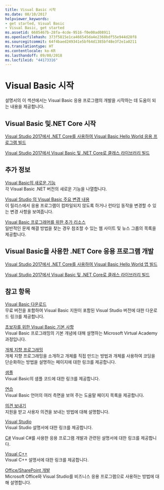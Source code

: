 ```yaml
---
title: Visual Basic 시작
ms.date: 08/10/2017
helpviewer_keywords:
- get started, Visual Basic
- Visual Basic, get started
ms.assetid: 6685467b-28fa-4cde-9516-f0e00ad08911
ms.openlocfilehash: 373f5815e1ca466545da4e2368bdf55e944d28f8
ms.sourcegitcommit: 64f4baed249341e5bf64d1385bf48e3f2e1a0211
ms.translationtype: HT
ms.contentlocale: ko-KR
ms.lasthandoff: 09/08/2018
ms.locfileid: "44173316"
---
```

# <a name="get-started-with-visual-basic"></a>Visual Basic 시작
설명서의 이 섹션에서는 Visual Basic 응용 프로그램의 개발을 시작하는 데 도움이 되는 내용을 제공합니다.  
  
## <a name="get-started-with-visual-basic-and-net-core"></a>Visual Basic 및.NET Core 시작

[Visual Studio 2017에서 .NET Core를 사용하여 Visual Basic Hello World 응용 프로그램 빌드](../../core/tutorials/vb-with-visual-studio.md)

[Visual Studio 2017에서 Visual Basic 및 .NET Core로 클래스 라이브러리 빌드](../../core/tutorials/vb-library-with-visual-studio.md)  

## <a name="additional-information"></a>추가 정보

[Visual Basic의 새로운 기능](whats-new.md)   
각 Visual Basic .NET 버전의 새로운 기능을 나열합니다.

[Visual Studio 의 Visual Basic 주요 변경 내용](breaking-changes-in-visual-studio.md)  
이 릴리스에서 응용 프로그램이 컴파일되지 않도록 하거나 런타임 동작을 변경할 수 있는 변경 사항을 보여줍니다.  
  
[Visual Basic 프로그래머를 위한 추가 리소스](additional-resources.md)  
일반적인 문제 해결 방법을 찾는 경우 참조할 수 있는 웹 사이트 및 뉴스 그룹의 목록을 제공합니다.  

## <a name="develop-net-core-applications-with-visual-basic"></a>Visual Basic을 사용한 .NET Core 응용 프로그램 개발

[Visual Studio 2017에서 .NET Core를 사용하여 Visual Basic Hello World 앱 빌드](../../core/tutorials/vb-with-visual-studio.md) 

[Visual Studio 2017에서 Visual Basic 및 .NET Core로 클래스 라이브러리 빌드](../../core/tutorials/vb-library-with-visual-studio.md) 

## <a name="see-also"></a>참고 항목
 [Visual Basic 다운로드](https://aka.ms/vsdownload?utm_source=mscom&utm_campaign=msdocs)  
 무료 버전을 포함하여 Visual Basic 지원이 포함된 Visual Studio 버전에 대한 다운로드 링크를 제공합니다.  

 [초보자를 위한 Visual Basic 기본 사항](https://mva.microsoft.com/en-US/training-courses/visual-basic-fundamentals-for-absolute-beginners-16507)  
 Visual Basic 프로그래밍의 기본 개념에 대해 설명하는 Microsoft Virtual Academy 과정입니다.

 [개체 지향 프로그래밍](../programming-guide/concepts/object-oriented-programming.md)  
 개체 지향 프로그래밍을 소개하고 개체를 직접 만드는 방법과 개체를 사용하여 코딩을 단순화하는 방법을 설명하는 페이지에 대한 링크를 제공합니다.  
  
 [샘플](../../visual-basic/sample-applications.md)  
 Visual Basic의 샘플 코드에 대한 링크를 제공합니다.  
  
 [연습](../../visual-basic/walkthroughs.md)  
 Visual Basic 언어의 여러 측면을 보여 주는 도움말 페이지 목록을 제공합니다.  
  
 [의견 보내기](/visualstudio/ide/talk-to-us)  
 지원을 받고 사용자 의견을 보내는 방법에 대해 설명합니다.  
  
 [Visual Studio](/visualstudio/)  
 Visual Studio 설명서에 대한 링크를 제공합니다.  
  
 [C#](../../csharp/index.md) Visual C#를 사용한 응용 프로그램 개발과 관련된 설명서에 대한 링크를 제공합니다.  
  
 [Visual C++](/cpp/)  
 Visual C++ 설명서에 대한 링크를 제공합니다.  
  
 [Office/SharePoint 개발](/visualstudio/vsto/office-and-sharepoint-development-in-visual-studio)  
 Microsoft Office와 Visual Studio를 비즈니스 응용 프로그램으로 사용하는 방법에 대해 설명합니다.
